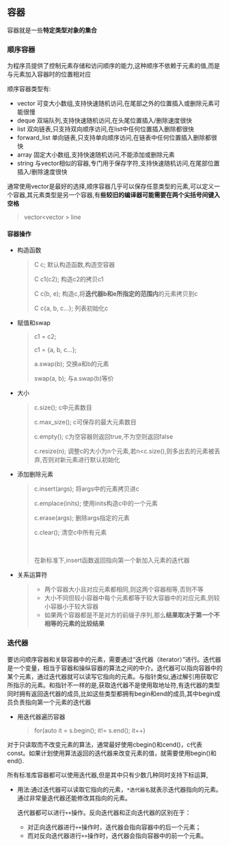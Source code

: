 ## 容器

容器就是一些**特定类型对象的集合**



### 顺序容器

为程序员提供了控制元素存储和访问顺序的能力,这种顺序不依赖于元素的值,而是与元素加入容器时的位置相对应

顺序容器类型有:

- vector       可变大小数组,支持快速随机访问,在尾部之外的位置插入或删除元素可能很慢
- deque       双端队列,支持快速随机访问,在头尾位置插入/删除速度很快
- list              双向链表,只支持双向顺序访问,在list中任何位置插入删除都很快
- forward_list  单向链表,只支持单向顺序访问,在链表中任何位置插入删除都很快
- array           固定大小数组,支持快速随机访问,不能添加或删除元素
- string           与vector相似的容器,专门用于保存字符,支持快速随机访问,在尾部位置插入/删除速度很快

通常使用vector是最好的选择,顺序容器几乎可以保存任意类型的元素,可以定义一个容器,其元素类型是另一个容器,有**些较旧的编译器可能需要在两个尖括号间键入空格**

> vector<vector<string> > line



#### 容器操作

- 构造函数

  > C  c;                       默认构造函数,构造空容器
  >
  > C  c1(c2);               构造c2的拷贝c1
  >
  > C  c(b, e);                构造c,将**迭代器b和e所指定的范围内**的元素拷贝到c
  >
  > C   c{a, b, c...};        列表初始化c

- 赋值和swap

  > c1 = c2;
  >
  > c1 = {a, b, c...}; 
  >
  > a.swap(b);      交换a和b的元素
  >
  > swap(a, b);      与a.swap(b)等价

- 大小

  > c.size();                     c中元素数目
  >
  > c.max_size();           c可保存的最大元素数目
  >
  > c.empty();                c为空容器则返回true,不为空则返回false
  >
  > c.resize(n);               调整c的大小为n个元素,若n<c.size(),则多出去的元素被丢弃,否则对新元素进行默认初始化

- 添加删除元素

  > c.insert(args);       将args中的元素拷贝进c
  >
  > c.emplace(inits);   使用inits构造c中的一个元素
  >
  > c.erase(args);         删除args指定的元素
  >
  > c.clear();                   清空c中所有元素
  >
  > ​	
  >
  > 在新标准下,insert函数返回指向第一个新加入元素的迭代器

- 关系运算符

  > - 两个容器大小且对应元素都相同,则这两个容器相等,否则不等
  > - 大小不同但较小容器中每个元素都等于较大容器中的对应元素,则较小容器小于较大容器
  > - 如果两个容器都是不是对方的前缀子序列,那么**结果取决于第一个不相等的元素的比较结果**

  



### 迭代器

要访问顺序容器和关联容器中的元素，需要通过“迭代器（iterator）”进行。迭代器是一个变量，相当于容器和操纵容器的算法之间的中介。迭代器可以指向容器中的某个元素，通过迭代器就可以读写它指向的元素。与指针类似,通过解引用获取它所指示的元素。和指针不一样的是,获取迭代器不是使用取地址符,有迭代器的类型同时拥有返回迭代器的成员,比如这些类型都拥有begin和end的成员,其中begin成员负责指向第一个元素的迭代器

- 用迭代器遍历容器

  > for(auto it = s.begin(); it!= s.end(); it++)



​		对于只读取而不改变元素的算法，通常最好使用cbegin()和cend()，c代表const。如果计划使用算法返回的迭代器来改变元素的值，就需要使用begin()和end().



所有标准库容器都可以使用迭代器,但是其中只有少数几种同时支持下标运算,

- 用法:通过迭代器可以读取它指向的元素，`*迭代器名`就表示迭代器指向的元素。通过非常量迭代器还能修改其指向的元素。

  迭代器都可以进行`++`操作。反向迭代器和正向迭代器的区别在于：

  - 对正向迭代器进行`++`操作时，迭代器会指向容器中的后一个元素；
  - 而对反向迭代器进行`++`操作时，迭代器会指向容器中的前一个元素。

